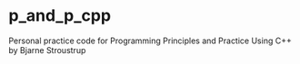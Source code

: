 # p_and_p_cpp
Personal practice code for Programming Principles and Practice Using C++ by Bjarne Stroustrup
